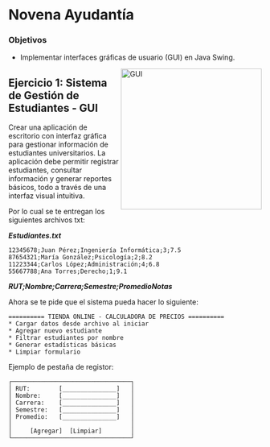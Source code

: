 # Novena Ayudantía

### Objetivos

* Implementar interfaces gráficas de usuario (GUI) en Java Swing.
  
<img align="right" width=280px alt="GUI" src="https://media.tenor.com/V0OhYaTPcv8AAAAi/computer-typing.gif" />

## Ejercicio 1: Sistema de Gestión de Estudiantes - GUI

Crear una aplicación de escritorio con interfaz gráfica para gestionar información de estudiantes universitarios. La aplicación debe permitir registrar estudiantes, consultar información y generar reportes básicos, todo a través de una interfaz visual intuitiva.

Por lo cual se te entregan los siguientes archivos txt:

***Estudiantes.txt***

```
12345678;Juan Pérez;Ingeniería Informática;3;7.5
87654321;María González;Psicología;2;8.2
11223344;Carlos López;Administración;4;6.8
55667788;Ana Torres;Derecho;1;9.1
```
***RUT;Nombre;Carrera;Semestre;PromedioNotas***


Ahora se te pide que el sistema pueda hacer lo siguiente:

````
========== TIENDA ONLINE - CALCULADORA DE PRECIOS ==========
* Cargar datos desde archivo al iniciar
* Agregar nuevo estudiante
* Filtrar estudiantes por nombre
* Generar estadísticas básicas
* Limpiar formulario
````

Ejemplo de pestaña de registor:
```
┌─────────────────────────────────┐
│ RUT:        [_______________]   │
│ Nombre:     [_______________]   │
│ Carrera:    [_______________]   │
│ Semestre:   [_______________]   │  
│ Promedio:   [_______________]   │
│                                 │
│     [Agregar]  [Limpiar]        │
└─────────────────────────────────┘
```